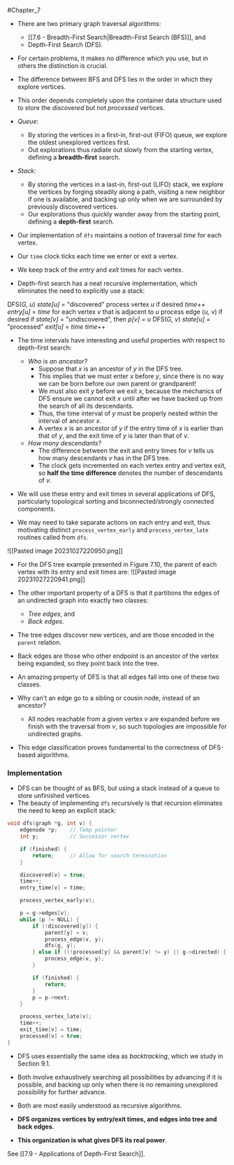 #Chapter_7
- There are two primary graph traversal algorithms:
	- [[7.6 - Breadth-First Search|Breadth-First Search (BFS)]], and
	- Depth-First Search (DFS).
- For certain problems, it makes no difference which you use, but in others the distinction is crucial.

- The difference between BFS and DFS lies in the order in which they explore vertices.
- This order depends completely upon the container data structure used to store the *discovered* but not *processed* vertices.

- *Queue*:
	- By storing the vertices in a first-in, first-out (FIFO) queue, we explore the oldest unexplored vertices first.
	- Out explorations thus radiate out slowly from the starting vertex, defining a **breadth-first** search.

- *Stack*:
	- By storing the vertices in a last-in, first-out (LIFO) stack, we explore the vertices by forging steadily along a path, visiting a new neighbor if one is available, and backing up only when we are surrounded by previously discovered vertices.
	- Our explorations thus quickly wander away from the starting point, defining a **depth-first** search.

- Our implementation of `dfs` maintains a notion of traversal *time* for each vertex.
- Our `time` clock ticks each time we enter or exit a vertex.
- We keep track of the *entry* and *exit* times for each vertex.

- Depth-first search has a neat recursive implementation, which eliminates the need to explicitly use a stack:

DFS(*G, u*)
	*state\[u]* = "discovered"
	process vertex *u* if desired
	*time++*
	*entry\[u]* = *time*
	for each vertex *v* that is adjacent to *u*
		process edge (*u, v*) if desired
		if *state\[v]* = "undiscovered", then
			*p\[v] = u*
			DFS(*G, v*)
	*state\[u]* = "processed"
	*exit\[u]* = *time*
	*time*++

- The time intervals have interesting and useful properties with respect to depth-first search:
	- *Who is an ancestor?*
		- Suppose that *x* is an ancestor of *y* in the DFS tree.
		- This implies that we must enter *x* before *y*, since there is no way we can be born before our own parent or grandparent!
		- We must also exit *y* before we exit *x*, because the mechanics of DFS ensure we cannot exit *x* until after we have backed up from the search of all its descendants.
		- Thus, the time interval of *y* must be properly nested within the interval of ancestor *x*.
		- A vertex *x* is an ancestor of *y* if the entry time of *x* is earlier than that of *y*, and the exit time of *y* is later than that of *v*.
	- *How many descendants?*
		- The difference between the exit and entry times for *v* tells us how many descendants *v* has in the DFS tree.
		- The clock gets incremented on each vertex entry and vertex exit, so **half the time difference** denotes the number of descendants of *v*.

- We will use these entry and exit times in several applications of DFS, particularly topological sorting and biconnected/strongly connected components.
- We may need to take separate actions on each entry and exit, thus motivating distinct `process_vertex_early` and `process_vertex_late` routines called from `dfs`.

![[Pasted image 20231027220950.png]]
- For the DFS tree example presented in Figure 7.10, the parent of each vertex with its entry and exit times are:
![[Pasted image 20231027220941.png]]

- The other important property of a DFS is that it partitions the edges of an undirected graph into exactly two classes:
	- *Tree edges*, and
	- *Back edges*.
- The tree edges discover new vertices, and are those encoded in the `parent` relation.
- Back edges are those who other endpoint is an ancestor of the vertex being expanded, so they point back into the tree.

- An amazing property of DFS is that all edges fall into one of these two classes.
- Why can't an edge go to a sibling or cousin node, instead of an ancestor?
	- All nodes reachable from a given vertex *v* are expanded before we finish with the traversal from *v*, so such topologies are impossible for undirected graphs.
- This edge classification proves fundamental to the correctness of DFS-based algorithms.

### Implementation
- DFS can be thought of as BFS, but using a stack instead of a queue to store unfinished vertices.
- The beauty of implementing `dfs` recursively is that recursion eliminates the need to keep an explicit stack:
```C
void dfs(graph *g, int v) {
	edgenode *p;    // Temp pointer
	int y;          // Successor vertex

	if (finished) {
		return;     // Allow for search termination
	}

	discovered[v] = true;
	time++;
	entry_time[v] = time;

	process_vertex_early(v);

	p = g->edges[v];
	while (p != NULL) {
		if (!discovered[y]) {
			parent[y] = v;
			process_edge(v, y);
			dfs(g, y);
		} else if ((!processed[y] && parent[v] != y) || g->directed) {
			process_edge(v, y);
		}

		if (finished) {
			return;
		}
		p = p->next;
	}

	process_vertex_late(v);
	time++;
	exit_time[v] = time;
	processed[v] = true;
}
```

- DFS uses essentially the same idea as *backtracking*, which we study in Section 9.1.
- Both involve exhaustively searching all possibilities by advancing if it is possible, and backing up only when there is no remaining unexplored possibility for further advance.
- Both are most easily understood as recursive algorithms.

- **DFS organizes vertices by entry/exit times, and edges into tree and back edges.**
- **This organization is what gives DFS its real power**.

See [[7.9 - Applications of Depth-First Search]].